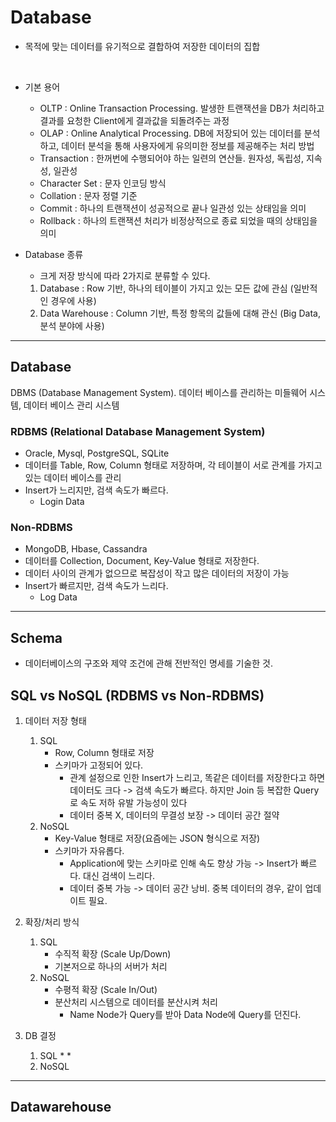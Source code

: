 # Database
* 목적에 맞는 데이터를 유기적으로 결합하여 저장한 데이터의 집합
</br>

* 기본 용어
    - OLTP : Online Transaction Processing. 발생한 트랜잭션을 DB가 처리하고 결과를 요청한 Client에게 결과값을 되돌려주는 과정
    - OLAP : Online Analytical Processing. DB에 저장되어 있는 데이터를 분석하고, 데이터 분석을 통해 사용자에게 유의미한 정보를 제공해주는 처리 방법
    - Transaction : 한꺼번에 수행되어야 하는 일련의 연산들. 원자성, 독립성, 지속성, 일관성
    - Character Set : 문자 인코딩 방식
    - Collation : 문자 정렬 기준 
    - Commit : 하나의 트랜잭션이 성공적으로 끝나 일관성 있는 상태임을 의미
    - Rollback : 하나의 트랜잭션 처리가 비정상적으로 종료 되었을 때의 상태임을 의미

* Database 종류
    - 크게 저장 방식에 따라 2가지로 분류할 수 있다.
    1. Database : Row 기반, 하나의 테이블이 가지고 있는 모든 값에 관심 (일반적인 경우에 사용)
    2. Data Warehouse : Column 기반, 특정 항목의 값들에 대해 관신 (Big Data, 분석 분야에 사용)

---
## Database
DBMS (Database Management System). 데이터 베이스를 관리하는 미들웨어 시스템, 데이터 베이스 관리 시스템

### RDBMS (Relational Database Management System)
* Oracle, Mysql, PostgreSQL, SQLite
* 데이터를 Table, Row, Column 형태로 저장하며, 각 테이블이 서로 관계를 가지고 있는 데이터 베이스를 관리
* Insert가 느리지만, 검색 속도가 빠르다. 
    * Login Data

### Non-RDBMS
* MongoDB, Hbase, Cassandra
* 데이터를 Collection, Document, Key-Value 형태로 저장한다.
* 데이터 사이의 관계가 없으므로 복잡성이 작고 많은 데이터의 저장이 가능
* Insert가 빠르지만, 검색 속도가 느리다.
    * Log Data


---
## Schema
* 데이터베이스의 구조와 제약 조건에 관해 전반적인 명세를 기술한 것.

## SQL vs NoSQL (RDBMS vs Non-RDBMS)
1. 데이터 저장 형태
    1) SQL
        * Row, Column 형태로 저장
        * 스키마가 고정되어 있다.
            * 관계 설정으로 인한 Insert가 느리고, 똑같은 데이터를 저장한다고 하면 데이터도 크다 -> 검색 속도가 빠르다. 하지만 Join 등 복잡한 Query로 속도 저하 유발 가능성이 있다 
            * 데이터 중복 X, 데이터의 무결성 보장 -> 데이터 공간 절약
    2) NoSQL
        * Key-Value 형태로 저장(요즘에는 JSON 형식으로 저장)
        * 스키마가 자유롭다.
            * Application에 맞는 스키마로 인해 속도 향상 가능 -> Insert가 빠르다. 대신 검색이 느리다.
            * 데이터 중복 가능 -> 데이터 공간 낭비. 중복 데이터의 경우, 같이 업데이트 필요. 

2. 확장/처리 방식
    1) SQL
        * 수직적 확장 (Scale Up/Down)
        * 기본저으로 하나의 서버가 처리
    2) NoSQL
        * 수평적 확장 (Scale In/Out)
        * 분산처리 시스템으로 데이터를 분산시켜 처리
            * Name Node가 Query를 받아 Data Node에 Query를 던진다.

3. DB 결정
    1) SQL
        * 
        *  
    2) NoSQL





---
## Datawarehouse

